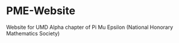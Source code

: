 # PME-Website
Website for UMD Alpha chapter of Pi Mu Epsilon (National Honorary Mathematics Society)
